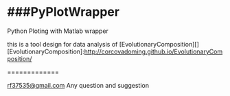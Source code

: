 ###PyPlotWrapper
=============

Python Ploting with Matlab wrapper

this is a tool design for data analysis of [EvolutionaryComposition][]
[EvolutionaryComposition]:http://corcovadoming.github.io/EvolutionaryComposition/

=============

rf37535@gmail.com Any question and suggestion
